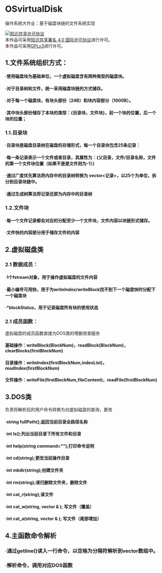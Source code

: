 # OSvirtualDisk
操作系统大作业：基于磁盘块链的文件系统实现

<a rel="license" href="http://creativecommons.org/licenses/by/4.0/"><img alt="知识共享许可协议" style="border-width:0" src="https://i.creativecommons.org/l/by/4.0/88x31.png" /></a><br />本作品可采用<a rel="license CC" href="http://creativecommons.org/licenses/by/4.0/">知识共享署名 4.0 国际许可协议</a>进行许可。<br />
本作品可采用<a rel="license GPLv3" href="https://www.gnu.org/licenses/gpl-3.0.en.html/">GPLv3</a>进行许可。

## 1.文件系统组织方式：

#### ·使用磁盘块为基础单位，一个虚拟磁盘含有两种类型的磁盘块。
#### ·对于目录树和文件，统一采用磁盘块链的方式储存。
#### ·对于每一个磁盘块，有块头部份（24B）和块内容部分（1000B）。
#### ·其中块头部份储存了本块的类型：{目录块，文件块}，前一个块的位置，后一个块的位置；

### 1.1.目录块

#### ·目录块是磁盘目录树在磁盘的存储形式，每一个目录块包含25条记录：
#### ·每一条记录表示一个文件或者目录，其属性为：{父目录，文件/目录名称，文件的第一个文件块位置（如果不是是文件则为-1）}
#### ·通过广度优先算法将内存中的目录树转换为 vector<记录>，以25个为单位，拆分到目录块链中。
#### ·通过生成树算法将记录还原为内存中的目录树

### 1.2.文件块
#### ·每一个文件记录都会对应的分配至少一个文件块，文件内容以块链形式储存。
#### ·文件快的内容部分用于储存文件的内容

## 2.虚拟磁盘类

### 2.1 数据成员：
#### ·1个fstream对象，用于操作虚拟磁盘的文件内容
#### ·最小编号可用快，用于为writeIndex/writeBlock找不到下一个磁盘快时分配下一个磁盘块
#### ·\*blockStatus，用于记录磁盘所有块的使用状态

### 2.1 成员函数：
虚拟磁盘的成员函数直接为DOS类的增删改查服务
#### 基础操作：writeBlock(BlockNum)，readBlock(BlockNum)，clearBlocks(firstBlockNum)
#### 目录操作：writeIndex(firstBlockNum,indexList)，readIndex(firstBlockNum)
#### 文件操作：writeFile(firstBlockNum,fileContent)，readFile(firstBlockNum)

## 3.DOS类
负责将解析后的用户命令转换为对虚拟磁盘的查询，更改
#### ·string fullPath();返回当前目录全路径名称
#### ·int ls();列出当前目录下所有文件和目录
#### ·int help(string command="");打印命令说明
#### ·int cd(string);更改当前操作目录

#### ·int mkdir(string);创建文件夹
#### ·int rm(string);递归删除文件夹，删除文件

#### ·int cat_r(string);读文件
#### ·int cat_w(string, vector<char> & ); 写文件（覆盖）
#### ·int cat_a(string, vector<char> & ); 写文件（尾部增加）
	
## 4.主函数命令解析
### ·通过getline()读入一行命令，以空格为分隔符解析到vector<string>数组中。
### ·解析命令，调用对应DOS函数
